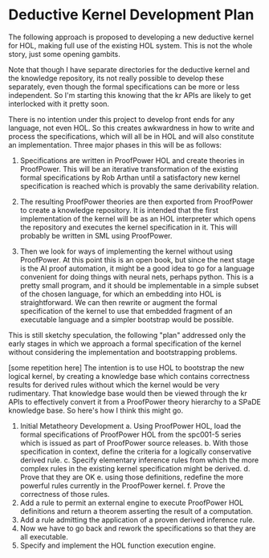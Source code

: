 # Deductive Kernel Development Plan

The following approach is proposed to developing a new deductive kernel for HOL, making full use of the existing HOL system.
This is not the whole story, just some opening gambits.

Note that though I have separate directories for the deductive kernel and the knowledge repository, its not really possible to develop these separately, even though the formal specifications can be more or less independent.
So I'm starting this knowing that the kr APIs are likely to get interlocked with it pretty soon.

There is no intention under this project to develop front ends for any language, not even HOL.
So this creates awkwardness in how to write and process the specifications, which will all be in HOL and will also constitute an implementation.
Three major phases in this will be as follows:

1. Specifications are written in ProofPower HOL and create theories in ProofPower.
   This will be an iterative transformation of the existing formal specifications by Rob Arthan until a satisfactory new kernel specification is reached which is provably the same derivability relation.

2. The resulting ProofPower theories are then exported from ProofPower to create a knowledge repository.
   It is intended that the first implementation of the kernel will be as an HOL interpreter which opens the repository and executes the kernel specification in it.
   This will probably be written in SML using ProofPower.

3. Then we look for ways of implementing the kernel without using ProofPower.
   At this point this is an open book, but since the next stage is the AI proof automation, it might be a good idea to go for a language convenient for doing things with neural nets, perhaps python.
   This is a pretty small program, and it should be implementable in a simple subset of the chosen language, for which an embedding into HOL is straightforward.
   We can then rewrite or augment the formal specification of the kernel to use that embedded fragment of an executable language and a simpler bootstrap would be possible.

This is still sketchy speculation, the following "plan" addressed only the early stages in which we approach a formal specification of the kernel without considering the implementation and bootstrapping problems.

[some repetition here]
The intention is to use HOL to bootstrap the new logical kernel, by creating a knowledge base which contains correctness results for derived rules without which the kernel would be very rudimentary.
That knowledge base would then be viewed through the kr APIs to effectively convert it from a ProofPower theory hierarchy to a SPaDE knowledge base.
So here's how I think this might go.

1. Initial Metatheory Development
  a. Using ProofPower HOL, load the formal specifications of ProofPower HOL from the spc001-5 series which is issued as part of ProofPower source releases.
  b. With those specification in context, define the criteria for a logically conservative derived rule.
  c. Specify elementary inference rules from which the more complex rules in the existing kernel specification might be derived.
  d. Prove that they are OK
  e. using those definitions, redefine the more powerful rules currently in the ProofPower kernel.
  f. Prove the correctness of those rules.
2. Add a rule to permit an external engine to execute ProofPower HOL definitions and return a theorem asserting the result of a computation.
3. Add a rule admitting the application of a proven derived inference rule.
4. Now we have to go back and rework the specifications so that they are all executable.
5. Specify and implement the HOL function execution engine.
